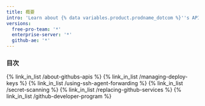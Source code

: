 ```yaml
---
title: 概要
intro: 'Learn about {% data variables.product.prodname_dotcom %}''s APIs{% if enterpriseServerVersions contains currentVersion or currentVersion == "github-ae@latest" %} and secure your deployments.{% else %}, secure your deployments, and join {% data variables.product.prodname_dotcom %}''s Developer Program.{% endif %}'
versions:
  free-pro-team: '*'
  enterprise-server: '*'
  github-ae: '*'
---
```


### 目次

{% link_in_list /about-githubs-apis %}
{% link_in_list /managing-deploy-keys %}
{% link_in_list /using-ssh-agent-forwarding %}
{% link_in_list /secret-scanning %}
{% link_in_list /replacing-github-services %}
{% link_in_list /github-developer-program %}
